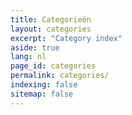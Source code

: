 ```yaml
---
title: Categorieën
layout: categories
excerpt: "Category index"
aside: true
lang: nl
page_id: categories
permalink: categories/
indexing: false
sitemap: false
---
```


